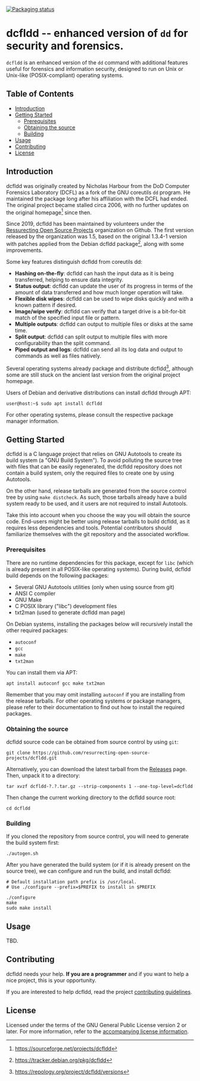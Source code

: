[![Packaging status](https://repology.org/badge/tiny-repos/dcfldd.svg)](https://repology.org/project/dcfldd/versions)

# dcfldd -- enhanced version of `dd` for security and forensics.

`dcfldd` is an enhanced version of the `dd` command with additional features
useful for forensics and information security, designed to run on Unix or
Unix-like (POSIX-compliant) operating systems.

## Table of Contents

- [Introduction](#introduction)
- [Getting Started](#getting-started)
  - [Prerequisites](#prerequisites)
  - [Obtaining the source](#obtaining-the-source)
  - [Building](#building)
- [Usage](#usage)
- [Contributing](#contributing)
- [License](#license)

## Introduction

dcfldd was originally created by Nicholas Harbour from the DoD Computer Forensics
Laboratory (DCFL) as a fork of the GNU coreutils `dd` program. He maintained
the package long after his affiliation with the DCFL had ended.  The original
project became stalled circa 2006, with no further updates on the original
homepage[^1] since then.

[^1]: https://sourceforge.net/projects/dcfldd

Since 2019, dcfldd has been maintained by volunteers under the [Ressurecting
Open Source Projects](https://github.com/resurrecting-open-source-projects)
organization on Github. The first version released by the organization was 1.5,
based on the original 1.3.4-1 version with patches applied from the Debian
dcfldd package[^2], along with some improvements.

[^2]: https://tracker.debian.org/pkg/dcfldd

Some key features distinguish dcfldd from coreutils dd:

  - **Hashing on-the-fly**: dcfldd can hash the input data as it is being
    transferred, helping to ensure data integrity.
  - **Status output**: dcfldd can update the user of its progress in terms of the
    amount of data transferred and how much longer operation will take.
  - **Flexible disk wipes**: dcfldd can be used to wipe disks quickly and with a
    known pattern if desired.
  - **Image/wipe verify**: dcfldd can verify that a target drive is a bit-for-bit
    match of the specified input file or pattern.
  - **Multiple outputs**: dcfldd can output to multiple files or disks at the same
    time.
  - **Split output**: dcfldd can split output to multiple files with more
    configurability than the split command.
  - **Piped output and logs**: dcfldd can send all its log data and output to
    commands as well as files natively.

Several operating systems already package and distribute dcfldd[^3], although
some are still stuck on the ancient last version from the original project
homepage.

[^3]: https://repology.org/project/dcfldd/versions

Users of Debian and derivative distributions can install dcfldd through APT:


```console
user@host:~$ sudo apt install dcfldd
```

For other operating systems, please consult the respective package manager information.

## Getting Started

dcfldd is a C language project that relies on GNU Autotools to create its
build system (a "GNU Build System"). To avoid polluting the source tree with
files that can be easily regenerated, the dcfldd repository does not contain a
build system, only the required files to create one by using Autotools.

On the other hand, release tarballs are generated from the source control tree
by using `make distcheck`. As such, those tarballs already have a build system
ready to be used, and it users are not required to install Autotools.

Take this into account when you choose the way you will obtain the source code.
End-users might be better using release tarballs to build dcfldd, as it
requires less dependencies and tools. Potential contributors should familiarize
themselves with the git repository and the associated workflow.

### Prerequisites

There are no runtime dependencies for this package, except for `libc` (which is
already present in all POSIX-like operating systems). During build, dcfldd
build depends on the following packages:

- Several GNU Autotools utilities (only when using source from git)
- ANSI C compiler
- GNU Make
- C POSIX library ("libc") development files
- txt2man (used to generate dcfldd man page)

On Debian systems, installing the packages below will recursively install the
other required packages:

- `autoconf`
- `gcc`
- `make`
- `txt2man`

You can install them via APT:

```shell
apt install autoconf gcc make txt2man
```

Remember that you may omit installing `autoconf` if you are installing from the
release tarballs. For other operating systems or package managers, please refer
to their documentation to find out how to install the required packages.

### Obtaining the source

dcfldd source code can be obtained from source control by using `git`:

```shell
git clone https://github.com/resurrecting-open-source-projects/dcfldd.git
```

Alternatively, you can download the latest tarball from the [Releases](https://github.com/resurrecting-open-source-projects/dcfldd/releases) page.
Then, unpack it to a directory:

```shell
tar xvzf dcfldd-?.?.tar.gz --strip-components 1 --one-top-level=dcfldd
```

Then change the current working directory to the dcfldd source root:

```shell
cd dcfldd
```

### Building

If you cloned the repository from source control, you will need to generate the build system first:

```shell
./autogen.sh
```

After you have generated the build system (or if it is already present on the source tree), we can configure and run the build, and install dcfldd:

```shell
# Default installation path prefix is /usr/local.
# Use ./configure --prefix=$PREFIX to install in $PREFIX

./configure
make
sudo make install
```

## Usage
TBD.

## Contributing

dcfldd needs your help. **If you are a programmer** and if you want to help a
nice project, this is your opportunity.

If you are interested to help dcfldd, read the project [contributing guidelines](CONTRIBUTING.md).

## License

Licensed under the terms of the GNU General Public License version 2 or later.
For more information, refer to the [accompanying license information](COPYING).
